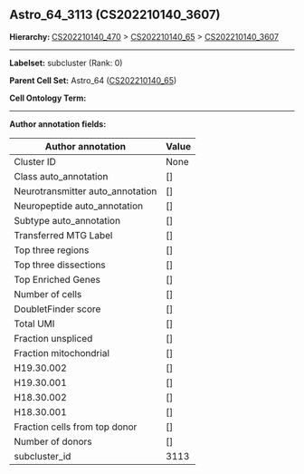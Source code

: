 ## Astro_64_3113 (CS202210140_3607)
<b>Hierarchy: </b>
[CS202210140_470](https://purl.brain-bican.org/taxonomy/CS202210140#CS202210140_470) >
[CS202210140_65](https://purl.brain-bican.org/taxonomy/CS202210140#CS202210140_65) >
[CS202210140_3607](https://purl.brain-bican.org/taxonomy/CS202210140#CS202210140_3607)

---


**Labelset:** subcluster (Rank: 0)

**Parent Cell Set:** Astro_64 ([CS202210140_65](https://purl.brain-bican.org/taxonomy/CS202210140#CS202210140_65))



**Cell Ontology Term:** 

[MARKER GENES.]: #


---

[TRANSFERRED ANNOTATIONS.]: #


[AUTHOR ANNOTATION FIELDS.]: #


**Author annotation fields:**

| Author annotation | Value |
|-------------------|-------|
|Cluster ID|None|
|Class auto_annotation|[]|
|Neurotransmitter auto_annotation|[]|
|Neuropeptide auto_annotation|[]|
|Subtype auto_annotation|[]|
|Transferred MTG Label|[]|
|Top three regions|[]|
|Top three dissections|[]|
|Top Enriched Genes|[]|
|Number of cells|[]|
|DoubletFinder score|[]|
|Total UMI|[]|
|Fraction unspliced|[]|
|Fraction mitochondrial|[]|
|H19.30.002|[]|
|H19.30.001|[]|
|H18.30.002|[]|
|H18.30.001|[]|
|Fraction cells from top donor|[]|
|Number of donors|[]|
|subcluster_id|3113|
